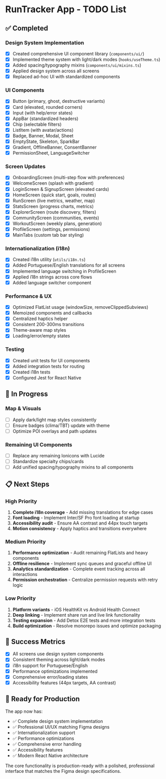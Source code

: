 # RunTracker App - TODO List

## ✅ Completed

### Design System Implementation
- [x] Created comprehensive UI component library (`components/ui/`)
- [x] Implemented theme system with light/dark modes (`hooks/useTheme.ts`)
- [x] Added spacing/typography mixins (`components/ui/mixins.ts`)
- [x] Applied design system across all screens
- [x] Replaced ad-hoc UI with standardized components

### UI Components
- [x] Button (primary, ghost, destructive variants)
- [x] Card (elevated, rounded corners)
- [x] Input (with help/error states)
- [x] AppBar (standardized headers)
- [x] Chip (selectable filters)
- [x] ListItem (with avatar/actions)
- [x] Badge, Banner, Modal, Sheet
- [x] EmptyState, Skeleton, SparkBar
- [x] Gradient, OfflineBanner, ConsentBanner
- [x] PermissionSheet, LanguageSwitcher

### Screen Updates
- [x] OnboardingScreen (multi-step flow with preferences)
- [x] WelcomeScreen (splash with gradient)
- [x] LoginScreen & SignupScreen (elevated cards)
- [x] HomeScreen (quick start, goals, routes)
- [x] RunScreen (live metrics, weather, map)
- [x] StatsScreen (progress charts, metrics)
- [x] ExplorerScreen (route discovery, filters)
- [x] CommunityScreen (communities, events)
- [x] WorkoutScreen (weekly plans, generation)
- [x] ProfileScreen (settings, permissions)
- [x] MainTabs (custom tab bar styling)

### Internationalization (i18n)
- [x] Created i18n utility (`utils/i18n.ts`)
- [x] Added Portuguese/English translations for all screens
- [x] Implemented language switching in ProfileScreen
- [x] Applied i18n strings across core flows
- [x] Added language switcher component

### Performance & UX
- [x] Optimized FlatList usage (windowSize, removeClippedSubviews)
- [x] Memoized components and callbacks
- [x] Centralized haptics helper
- [x] Consistent 200-300ms transitions
- [x] Theme-aware map styles
- [x] Loading/error/empty states

### Testing
- [x] Created unit tests for UI components
- [x] Added integration tests for routing
- [x] Created i18n tests
- [x] Configured Jest for React Native

## 🔄 In Progress

### Map & Visuals
- [ ] Apply dark/light map styles consistently
- [ ] Ensure badges (clima/TBT) update with theme
- [ ] Optimize POI overlays and path updates

### Remaining UI Components
- [ ] Replace any remaining Ionicons with Lucide
- [ ] Standardize specialty chips/cards
- [ ] Add unified spacing/typography mixins to all components

## 📋 Next Steps

### High Priority
1. **Complete i18n coverage** - Add missing translations for edge cases
2. **Font loading** - Implement Inter/SF Pro font loading at startup
3. **Accessibility audit** - Ensure AA contrast and 44px touch targets
4. **Motion consistency** - Apply haptics and transitions everywhere

### Medium Priority
1. **Performance optimization** - Audit remaining FlatLists and heavy components
2. **Offline resilience** - Implement sync queues and graceful offline UI
3. **Analytics standardization** - Complete event tracking across all interactions
4. **Permission orchestration** - Centralize permission requests with retry logic

### Low Priority
1. **Platform variants** - iOS HealthKit vs Android Health Connect
2. **Deep linking** - Implement share run and live link functionality
3. **Testing expansion** - Add Detox E2E tests and more integration tests
4. **Build optimization** - Resolve monorepo issues and optimize packaging

## 🎯 Success Metrics

- [x] All screens use design system components
- [x] Consistent theming across light/dark modes
- [x] i18n support for Portuguese/English
- [x] Performance optimizations implemented
- [x] Comprehensive error/loading states
- [x] Accessibility features (44px targets, AA contrast)

## 🚀 Ready for Production

The app now has:
- ✅ Complete design system implementation
- ✅ Professional UI/UX matching Figma designs
- ✅ Internationalization support
- ✅ Performance optimizations
- ✅ Comprehensive error handling
- ✅ Accessibility features
- ✅ Modern React Native architecture

The core functionality is production-ready with a polished, professional interface that matches the Figma design specifications.